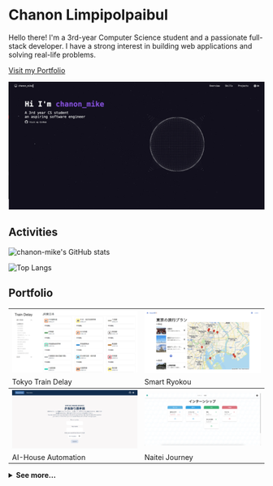 # Chanon Limpipolpaibul

Hello there! I'm a 3rd-year Computer Science student and a passionate full-stack developer. I have a strong interest in building web applications and solving real-life problems.

[Visit my Portfolio](https://chanon-mike.vercel.app/)

<a href="https://chanon-mike.vercel.app/">
<img src="assets/images/portfolio.png" alt="Portfolio">
</a>

## Activities

![chanon-mike's GitHub stats](https://github-readme-stats.vercel.app/api?username=chanon-mike&show_icons=true&theme=tokyonight)

![Top Langs](https://github-readme-stats.vercel.app/api/top-langs/?username=chanon-mike&exclude_repo=camelot&theme=tokyonight&layout=compact)

## Portfolio

<table>
  <tr>
    <th>
      <a href=https://github.com/chanon-mike/train-delay-team14>
        <img src="assets/images/train-delay.png" alt="Tokyo Train Delay">
      </a>
    </th>
    <th>
      <a href=https://github.com/chanon-mike/smart-ryokou>
        <img src="assets/images/smart-ryokou.png" alt="Smart Ryokou">
      </a>
    </th>
  </tr>
  <tr><td>Tokyo Train Delay</td><td>Smart Ryokou</td></tr>

  <tr>
    <th>
      <a href=https://github.com/chanon-mike/aihouse-automation>
        <img src="assets/images/aihouse-automation.png" alt="AI-House Automation">
      </a>
    </th>
    <th>
      <a href=https://github.com/chanon-mike/naitei-journey>
        <img src="assets/images/naitei-journey.png" alt="Naitei Journey">
      </a>
    </th>
  </tr>
  <tr><td>AI-House Automation</td><td>Naitei Journey</td></tr>
</table>

<details><summary><b>See more...</b></summary>
<table>
  <tr>
    <th>
      <a href=https://github.com/chanon-mike/camelot>
        <img src="assets/images/camelot.png" alt="Camelot">
      </a>
    </th>
    <th>
      <a href=https://github.com/chanon-mike/minesweeper>
        <img src="assets/images/minesweeper.png" alt="Camelot">
      </a>
    </th>
  </tr>

  <tr><td>Camelot</td><td>Minesweeper</td></tr>
  
  <tr>
    <th>
      <a href=https://github.com/chanon-mike/iniad-forum>
        <img src="assets/images/iniad_forum.png" alt="INIAD Forum">
      </a>
    </th>
    <th>
      <a href=https://github.com/chanon-mike/online-othello>
        <img src="assets/images/online-othello.png" alt="Online Othello">
      </a>
    </th>
  </tr>
  <tr><td>INIAD Forum</td><td>Online Othello</td></tr>
</table>
</details>
